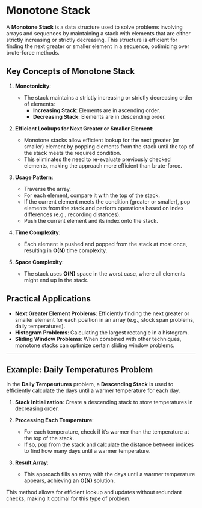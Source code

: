 # Monotone Stack

A **Monotone Stack** is a data structure used to solve problems involving arrays and sequences by maintaining a stack with elements that are either strictly increasing or strictly decreasing. This structure is efficient for finding the next greater or smaller element in a sequence, optimizing over brute-force methods.

## Key Concepts of Monotone Stack

1. **Monotonicity**: 
   - The stack maintains a strictly increasing or strictly decreasing order of elements:
     - **Increasing Stack**: Elements are in ascending order.
     - **Decreasing Stack**: Elements are in descending order.

2. **Efficient Lookups for Next Greater or Smaller Element**:
   - Monotone stacks allow efficient lookup for the next greater (or smaller) element by popping elements from the stack until the top of the stack meets the required condition.
   - This eliminates the need to re-evaluate previously checked elements, making the approach more efficient than brute-force.

3. **Usage Pattern**:
   - Traverse the array.
   - For each element, compare it with the top of the stack.
   - If the current element meets the condition (greater or smaller), pop elements from the stack and perform operations based on index differences (e.g., recording distances).
   - Push the current element and its index onto the stack.

4. **Time Complexity**:
   - Each element is pushed and popped from the stack at most once, resulting in **O(N)** time complexity.

5. **Space Complexity**:
   - The stack uses **O(N)** space in the worst case, where all elements might end up in the stack.

## Practical Applications

- **Next Greater Element Problems**: Efficiently finding the next greater or smaller element for each position in an array (e.g., stock span problems, daily temperatures).
- **Histogram Problems**: Calculating the largest rectangle in a histogram.
- **Sliding Window Problems**: When combined with other techniques, monotone stacks can optimize certain sliding window problems.

---

## Example: Daily Temperatures Problem

In the **Daily Temperatures** problem, a **Descending Stack** is used to efficiently calculate the days until a warmer temperature for each day.

1. **Stack Initialization**: Create a descending stack to store temperatures in decreasing order.

2. **Processing Each Temperature**:
   - For each temperature, check if it’s warmer than the temperature at the top of the stack.
   - If so, pop from the stack and calculate the distance between indices to find how many days until a warmer temperature.

3. **Result Array**:
   - This approach fills an array with the days until a warmer temperature appears, achieving an **O(N)** solution.

This method allows for efficient lookup and updates without redundant checks, making it optimal for this type of problem.